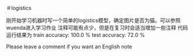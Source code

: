 ＃logistics

刚开始学习机器时写一个简单的logistics模型，确定图片是否为猫。可以参照wuenda进入学习作业
注释可能有点少，但是在复习时会适当增加一些注释
代码运行结果为
train accuracy: 100.0 %
test accuracy: 72.0 %

Please leave a comment if you want an English note

